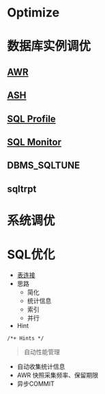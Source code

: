 # Optimize

# 数据库实例调优

## [AWR](AWR/AWR.md)

## [ASH](ASH/ASH.md)

## [SQL Profile](SQL_Profile/Readme.md)

## [SQL Monitor](SQL_Monitor/Readme.md)

## DBMS_SQLTUNE

## sqltrpt

# 系统调优

# SQL优化

- [表连接](../Dev/join/join.md)
- 思路
  - 简化
  - 统计信息
  - 索引
  - 并行
- Hint
```oracle
/*+ Hints */
```

> 自动性能管理

- 自动收集统计信息
- AWR 快照采集频率、保留期限
- 异步COMMIT
